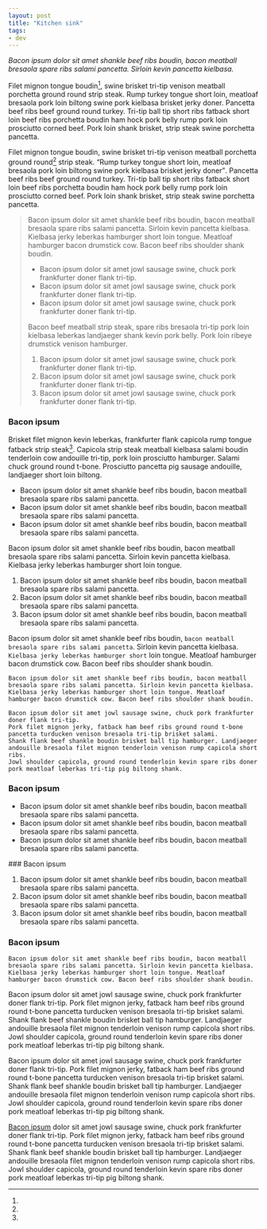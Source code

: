 ```yaml
---
layout: post
title: "Kitchen sink"
tags:
- dev
---
```


<!--
intro text
-->
_Bacon ipsum dolor sit amet shankle beef ribs boudin, bacon meatball bresaola spare ribs salami pancetta. Sirloin kevin pancetta kielbasa._

<!--
regular paragraphs
-->
Filet mignon tongue boudin[^1], swine brisket tri-tip venison meatball porchetta ground round strip steak. Rump turkey tongue short loin, meatloaf bresaola pork loin biltong swine pork kielbasa brisket jerky doner. Pancetta beef ribs beef ground round turkey. Tri-tip ball tip short ribs fatback short loin beef ribs porchetta boudin ham hock pork belly rump pork loin prosciutto corned beef. Pork loin shank brisket, strip steak swine porchetta pancetta.

Filet mignon tongue boudin, swine brisket tri-tip venison meatball porchetta ground round[^2] strip steak. <q>Rump turkey tongue short loin, meatloaf bresaola pork loin biltong swine pork kielbasa brisket jerky doner</q>. Pancetta beef ribs beef ground round turkey. Tri-tip ball tip short ribs fatback short loin beef ribs porchetta boudin ham hock pork belly rump pork loin prosciutto corned beef. Pork loin shank brisket, strip steak swine porchetta pancetta.

<!--
blockquote
-->
> Bacon ipsum dolor sit amet shankle beef ribs boudin, bacon meatball bresaola spare ribs salami pancetta. Sirloin kevin pancetta kielbasa. Kielbasa jerky leberkas hamburger short loin tongue. Meatloaf hamburger bacon drumstick cow. Bacon beef ribs shoulder shank boudin.
>
> * Bacon ipsum dolor sit amet jowl sausage swine, chuck pork frankfurter doner flank tri-tip.
> * Bacon ipsum dolor sit amet jowl sausage swine, chuck pork frankfurter doner flank tri-tip.
> * Bacon ipsum dolor sit amet jowl sausage swine, chuck pork frankfurter doner flank tri-tip.
>
> Bacon beef meatball strip steak, spare ribs bresaola tri-tip pork loin kielbasa leberkas landjaeger shank kevin pork belly. Pork loin ribeye drumstick venison hamburger.
>
> 1. Bacon ipsum dolor sit amet jowl sausage swine, chuck pork frankfurter doner flank tri-tip.
> 2. Bacon ipsum dolor sit amet jowl sausage swine, chuck pork frankfurter doner flank tri-tip.
> 3. Bacon ipsum dolor sit amet jowl sausage swine, chuck pork frankfurter doner flank tri-tip.


<!--
h3 in body
-->
### Bacon ipsum

<!--
paragraph after h3
-->
Brisket filet mignon kevin leberkas, frankfurter flank capicola rump tongue fatback strip steak[^3]. Capicola strip steak meatball kielbasa salami boudin tenderloin cow andouille tri-tip, pork loin prosciutto hamburger. Salami chuck ground round t-bone. Prosciutto pancetta pig sausage andouille, landjaeger short loin biltong.

<!--
ul in body
-->
* Bacon ipsum dolor sit amet shankle beef ribs boudin, bacon meatball bresaola spare ribs salami pancetta.
* Bacon ipsum dolor sit amet shankle beef ribs boudin, bacon meatball bresaola spare ribs salami pancetta.
* Bacon ipsum dolor sit amet shankle beef ribs boudin, bacon meatball bresaola spare ribs salami pancetta.

Bacon ipsum dolor sit amet shankle beef ribs boudin, bacon meatball bresaola spare ribs salami pancetta. Sirloin kevin pancetta kielbasa. Kielbasa jerky leberkas hamburger short loin tongue.

<!--
ol in body
-->
1. Bacon ipsum dolor sit amet shankle beef ribs boudin, bacon meatball bresaola spare ribs salami pancetta.
2. Bacon ipsum dolor sit amet shankle beef ribs boudin, bacon meatball bresaola spare ribs salami pancetta.
3. Bacon ipsum dolor sit amet shankle beef ribs boudin, bacon meatball bresaola spare ribs salami pancetta.


<!--
paragraph with <code>
-->
Bacon ipsum dolor sit amet shankle beef ribs boudin, `bacon meatball bresaola spare ribs salami pancetta`. Sirloin kevin pancetta kielbasa. `Kielbasa jerky leberkas hamburger short` loin tongue. Meatloaf hamburger bacon drumstick cow. Bacon beef ribs shoulder shank boudin.


<!--
code block
-->
```
Bacon ipsum dolor sit amet shankle beef ribs boudin, bacon meatball bresaola spare ribs salami pancetta. Sirloin kevin pancetta kielbasa. Kielbasa jerky leberkas hamburger short loin tongue. Meatloaf hamburger bacon drumstick cow. Bacon beef ribs shoulder shank boudin.
```


<!--
pre code block
-->

    Bacon ipsum dolor sit amet jowl sausage swine, chuck pork frankfurter doner flank tri-tip.
    Pork filet mignon jerky, fatback ham beef ribs ground round t-bone pancetta turducken venison bresaola tri-tip brisket salami.
    Shank flank beef shankle boudin brisket ball tip hamburger. Landjaeger andouille bresaola filet mignon tenderloin venison rump capicola short ribs.
    Jowl shoulder capicola, ground round tenderloin kevin spare ribs doner pork meatloaf leberkas tri-tip pig biltong shank.


<!--
h3 with ul after
-->
### Bacon ipsum

* Bacon ipsum dolor sit amet shankle beef ribs boudin, bacon meatball bresaola spare ribs salami pancetta.
* Bacon ipsum dolor sit amet shankle beef ribs boudin, bacon meatball bresaola spare ribs salami pancetta.
* Bacon ipsum dolor sit amet shankle beef ribs boudin, bacon meatball bresaola spare ribs salami pancetta.

<!--
h3 with ol after
-->
### Bacon ipsum

1. Bacon ipsum dolor sit amet shankle beef ribs boudin, bacon meatball bresaola spare ribs salami pancetta.
2. Bacon ipsum dolor sit amet shankle beef ribs boudin, bacon meatball bresaola spare ribs salami pancetta.
3. Bacon ipsum dolor sit amet shankle beef ribs boudin, bacon meatball bresaola spare ribs salami pancetta.

<!--
h3 with code after
-->
### Bacon ipsum

```
Bacon ipsum dolor sit amet shankle beef ribs boudin, bacon meatball bresaola spare ribs salami pancetta. Sirloin kevin pancetta kielbasa. Kielbasa jerky leberkas hamburger short loin tongue. Meatloaf hamburger bacon drumstick cow. Bacon beef ribs shoulder shank boudin.
```

[^1]:
Bacon ipsum dolor sit amet jowl sausage swine, chuck pork frankfurter doner flank tri-tip. Pork filet mignon jerky, fatback ham beef ribs ground round t-bone pancetta turducken venison bresaola tri-tip brisket salami. Shank flank beef shankle boudin brisket ball tip hamburger. Landjaeger andouille bresaola filet mignon tenderloin venison rump capicola short ribs. Jowl shoulder capicola, ground round tenderloin kevin spare ribs doner pork meatloaf leberkas tri-tip pig biltong shank.
[^2]:
Bacon ipsum dolor sit amet jowl sausage swine, chuck pork frankfurter doner flank tri-tip. Pork filet mignon jerky, fatback ham beef ribs ground round t-bone pancetta turducken venison bresaola tri-tip brisket salami. Shank flank beef shankle boudin brisket ball tip hamburger. Landjaeger andouille bresaola filet mignon tenderloin venison rump capicola short ribs. Jowl shoulder capicola, ground round tenderloin kevin spare ribs doner pork meatloaf leberkas tri-tip pig biltong shank.
[^3]:
[Bacon ipsum](#) dolor sit amet jowl sausage swine, chuck pork frankfurter doner flank tri-tip. Pork filet mignon jerky, fatback ham beef ribs ground round t-bone pancetta turducken venison bresaola tri-tip brisket salami. Shank flank beef shankle boudin brisket ball tip hamburger. Landjaeger andouille bresaola filet mignon tenderloin venison rump capicola short ribs. Jowl shoulder capicola, ground round tenderloin kevin spare ribs doner pork meatloaf leberkas tri-tip pig biltong shank.
